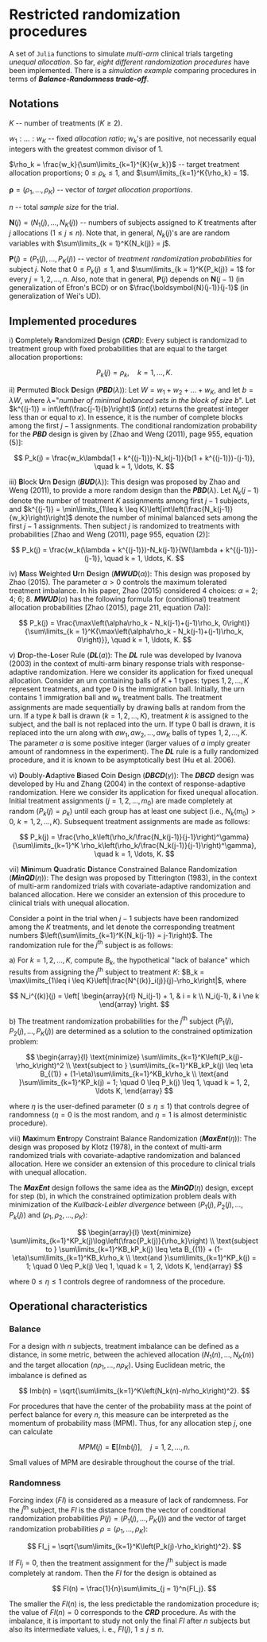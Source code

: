 # Restricted randomization procedures

A set of `Julia` functions to simulate _multi-arm_ clinical trials targeting _unequal allocation_. 
So far, _eight different randomization procedures_ have been implemented.
There is a _simulation example_ comparing procedures in terms of _**Balance-Randomness trade-off**_.


## Notations

$K$ -- number of treatments ($K \geq 2$).

$w_1:\ldots:w_K$ -- fixed _allocation ratio_; $w_k$'s are positive, not necessarily equal integers with the greatest common divisor of 1.

$\rho_k = \frac{w_k}{\sum\limits_{k=1}^{K}{w_k}}$ -- target treatment allocation proportions; $0 \leq \rho_k \leq 1$, and $\sum\limits_{k=1}^K{\rho_k} = 1$.

$\boldsymbol{\rho} = \left(\rho_1, \ldots, \rho_K\right)$ -- vector of _target allocation proportions_.

$n$ -- total _sample size_ for the trial.

$\boldsymbol{N}(j) = \left(N_1(j), \ldots, N_K(j)\right)$ -- numbers of subjects assigned to $K$ treatments after $j$ allocations ($1 \leq j \leq n$). Note that, in general, $N_k(j)$'s are are random variables with $\sum\limits_{k = 1}^K{N_k(j)} = j$.

$\boldsymbol{P}(j) = \left(P_1(j), \ldots, P_K(j)\right)$ -- vector of _treatment randomization probabilities_ for subject $j$. Note that $0 \leq P_k(j) \leq 1$, and $\sum\limits_{k = 1}^K{P_k(j)} = 1$ for every $j = 1, 2, \ldots, n$. Also, note that in general, $\boldsymbol{P}(j)$ depends on $\boldsymbol{N}(j-1)$ (in generalization of Efron's BCD) or on $\frac{\boldsymbol{N}(j-1)}{j-1}$ (in generalization of Wei's UD).

## Implemented procedures

i) **C**ompletely **R**andomized **D**esign (_**CRD**_): Every subject is randomizad to treatment group with fixed probabilities that are equal to the target allocation proportions:

$$
P_k(j) = \rho_k, \quad k= 1, \ldots, K.
$$

ii) **P**ermuted **B**lock **D**esign (_**PBD**_($\lambda$)): Let $W = w_1 + w_2 + \ldots + w_K$, and let $b = \lambda W$, where $\lambda$="_number of minimal balanced sets in the block of size_ $b$". Let $k^{(j-1)} = int\left(\frac{j-1}{b}\right)$ ($int(x)$ returns the greatest integer less than or equal to $x$). In essence, it is the number of complete blocks among the first $j−1$ assignments. The conditional randomization probability for the _**PBD**_ design is given by [Zhao and Weng (2011), page 955, equation (5)]:

$$
P_k(j) = \frac{w_k\lambda(1 + k^{(j-1)})-N_k(j-1)}{b(1 + k^{(j-1)})-(j-1)}, \quad k = 1, \ldots, K.
$$

iii) **B**lock **U**rn **D**esign (_**BUD**_($\lambda$)): This design was proposed by Zhao and Weng (2011), to provide a more random design than the 
_**PBD**_($\lambda$). Let $N_k(j-1)$ denote the number of treatment $K$ assignments among first $j−1$ subjects, and $k^{(j-1)} = \min\limits_{1\leq k \leq K}\left[int\left(\frac{N_k(j-1)}{w_k}\right)\right]$ denote the number of minimal balanced sets among the first $j−1$ assignments. Then subject $j$ is randomized to treatments with probabilities [Zhao and Weng (2011), page 955, equation (2)]:

$$
P_k(j) = \frac{w_k(\lambda + k^{(j-1)})-N_k(j-1)}{W(\lambda + k^{(j-1)})-(j-1)}, \quad k = 1, \ldots, K.
$$

iv) **M**ass **W**eighted **U**rn **D**esign (_**MWUD**_($\alpha$)): This design was proposed by Zhao (2015). The parameter $\alpha>0$ controls the maximum tolerated treatment imbalance. In his paper, Zhao (2015) considered 4 choices: $\alpha$ = 2; 4; 6; 8. _**MWUD**_($\alpha$) has the following formula for (conditional) treatment allocation probabilities [Zhao (2015), page 211, equation (7a)]:

$$
P_k(j) = \frac{\max\left(\alpha\rho_k - N_k(j-1)+(j-1)\rho_k, 0\right)}{\sum\limits_{k = 1}^K{\max\left(\alpha\rho_k - N_k(j-1)+(j-1)\rho_k, 0\right)}}, \quad k = 1, \ldots, K.
$$

v) **D**rop-the-**L**oser Rule (_**DL**_($a$)): The _**DL**_ rule was developed by Ivanova (2003) in the context of multi-arm binary response trials with response-adaptive randomization. Here we consider its application for fixed unequal allocation. Consider an urn containing balls of $K+1$ types: types $1, 2, \ldots, K$ represent treatments, and type $0$ is the immigration ball. Initially, the urn contains 1 immigration ball and $w_k$ treatment balls. The treatment assignments are made sequentially by drawing balls at random from the urn. If a type $k$ ball is drawn ($k=1, 2, \ldots, K$), treatment $k$ is assigned to the subject, and the ball is not replaced into the urn. If type $0$ ball is drawn, it is replaced into the urn along with $aw_1, aw_2, \ldots, aw_K$ balls of types $1, 2, \ldots, K$. The parameter $a$ is some positive integer (larger values of $a$ imply greater amount of randomness in the experiment). The _**DL**_ rule is a fully randomized procedure, and it is known to be asymptotically best (Hu et al. 2006).

vi) **D**oubly-**A**daptive **B**iased **C**oin **D**esign (_**DBCD**_($\gamma$)): The _**DBCD**_ design was developed by Hu and Zhang (2004) in the context of response-adaptive randomization. Here we consider its application for fixed unequal allocation. Initial treatment assignments ($j=1, 2, \ldots, m_0$) are made completely at random ($P_k(j) = \rho_k$) until each group has at least one subject (i.e., $N_k(m_0)>0$, $k=1, 2, \ldots, K$). Subsequent treatment assignments are made as follows:

$$
P_k(j) = \frac{\rho_k\left(\rho_k/\frac{N_k(j-1)}{j-1}\right)^\gamma}{\sum\limits_{k=1}^K \rho_k\left(\rho_k/\frac{N_k(j-1)}{j-1}\right)^\gamma}, \quad k = 1, \ldots, K.
$$

vii) **Min**imum **Q**uadratic **D**istance Constrained Balance Randomization (_**MinQD**_($\eta$)): The design was proposed by Titterington (1983), in the context of multi-arm randomized trials with covariate-adaptive randomization and balanced allocation. Here we consider an extension of this procedure to clinical trials with unequal allocation.

Consider a point in the trial when $j−1$ subjects have been randomized among the $K$ treatments, and let denote the corresponding treatment numbers $\left(\sum\limits_{k=1}^K{N_k(j-1)} = j-1\right)$. The randomization rule for the $j^\text{th}$ subject is as follows:

  a) For $k=1, 2, \ldots, K$, compute $B_k$, the hypothetical "lack of balance" which results from assigning the $j^\text{th}$ subject to treatment $K$: $B_k = \max\limits_{1\leq i \leq K}\left|\frac{N^{(k)}_i(j)}{j}-\rho_k\right|$, where
  
$$
N_i^{(k)}(j) = \left[
\begin{array}{rl}
N_i(j-1) + 1, & i = k \\
N_i(j-1), & i \ne k
\end{array}
\right.
$$

  b) The treatment randomization probabilities for the $j^\text{th}$ subject ($P_1(j), P_2(j), \ldots, P_K(j)$) are determined as a solution to the constrained optimization problem:
  
$$
\begin{array}{l}
\text{minimize} \sum\limits_{k=1}^K\left(P_k(j)-\rho_k\right)^2 \\
\text{subject to } \sum\limits_{k=1}^KB_kP_k(j) \leq \eta B_{(1)} + (1-\eta)\sum\limits_{k=1}^KB_k\rho_k \\
\text{and }\sum\limits_{k=1}^KP_k(j) = 1; \quad 0 \leq P_k(j) \leq 1, \quad k = 1, 2, \ldots K,
\end{array}
$$

where $\eta$ is the user-defined parameter ($0 \leq \eta \leq 1$) that controls degree of randomness ($\eta=0$ is the most random, and $\eta=1$
is almost deterministic procedure).

viii) **Max**imum **Ent**ropy Constraint Balance Randomization (_**MaxEnt**_($\eta$)): The design was proposed by Klotz (1978), in the context of multi-arm randomized trials with covariate-adaptive randomization and balanced allocation. Here we consider an extension of this procedure to clinical trials with unequal allocation. 

The _**MaxEnt**_ design follows the same idea as the _**MinQD**_($\eta$) design, except for step (b), in which the constrained optimization problem deals with minimization of the _Kullback-Leibler divergence_ between ($P_1(j), P_2(j), \ldots, P_k(j)$) and ($\rho_1, \rho_2, \ldots, \rho_K$):

$$
\begin{array}{l}
\text{minimize} \sum\limits_{k=1}^KP_k(j)\log\left(\frac{P_k(j)}{\rho_k}\right) \\
\text{subject to } \sum\limits_{k=1}^KB_kP_k(j) \leq \eta B_{(1)} + (1-\eta)\sum\limits_{k=1}^KB_k\rho_k \\
\text{and }\sum\limits_{k=1}^KP_k(j) = 1; \quad 0 \leq P_k(j) \leq 1, \quad k = 1, 2, \ldots K,
\end{array}
$$

where $0 \leq \eta \leq 1$ controls degree of randomness of the procedure.

## Operational characteristics

### Balance

For a design with $n$ subjects, treatment imbalance can be defined as a distance, in some metric, between the achieved allocation $(N_1(n), \ldots, N_K(n))$ and the target allocation $(n\rho_1, \ldots, n\rho_K)$. Using Euclidean metric, the imbalance is defined as

$$
Imb(n) = \sqrt{\sum\limits_{k=1}^K\left(N_k(n)-n\rho_k\right)^2}.
$$

For procedures that have the center of the probability mass at the point of perfect balance for every $n$, this measure can be interpreted as the momentum of probability mass (MPM). Thus, for any allocation step $j$, one can calculate

$$
MPM(j) = \mathbf{E}\left[Imb(j)\right], \quad j = 1, 2, \ldots, n.
$$

Small values of MPM are desirable throughout the course of the trial.

### Randomness

Forcing index ($FI$) is considered as a measure of lack of randomness. For the $j^\text{th}$ subject, the $FI$ is the distance from the vector of conditional randomization probabilities $P(j) = \left(P_1(j),\ldots, P_K(j)\right)$ and the vector of target randomization probabilities 
$ρ = \left(\rho_1,\ldots, \rho_K\right)$:

$$
FI_j = \sqrt{\sum\limits_{k=1}^K\left(P_k(j)-\rho_k\right)^2}.
$$

If $FI_j = 0$, then the treatment assignment for the  $j^\text{th}$ subject is made completely at random. Then the $FI$ for the design is obtained as

$$
FI(n) = \frac{1}{n}\sum\limits_{j = 1}^n{FI_j}.
$$

The smaller the $FI(n)$ is, the less predictable the randomization procedure is; the value of $FI(n) = 0$ corresponds to the _**CRD**_ procedure. As with the imbalance, it is important to study not only the final $FI$ after $n$ subjects but also its intermediate values, i. e., $FI(j)$, $1 \leq j \leq n$.
